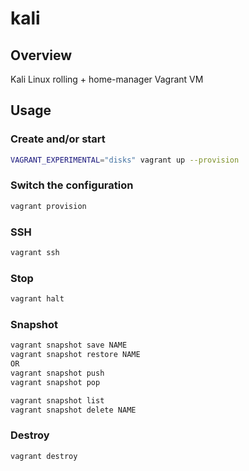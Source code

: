 # kali

## Overview

Kali Linux rolling + home-manager Vagrant VM

## Usage

### Create and/or start

```sh
VAGRANT_EXPERIMENTAL="disks" vagrant up --provision
```

### Switch the configuration

```sh
vagrant provision
```

### SSH

``` sh
vagrant ssh
```

### Stop

``` sh
vagrant halt
```

### Snapshot

``` sh
vagrant snapshot save NAME
vagrant snapshot restore NAME
OR
vagrant snapshot push
vagrant snapshot pop

vagrant snapshot list
vagrant snapshot delete NAME
```

### Destroy

``` sh
vagrant destroy
```

